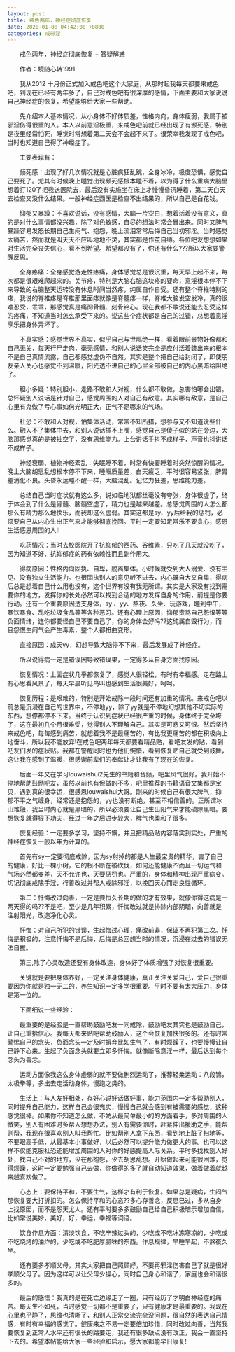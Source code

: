 ```yaml
---
layout: post
title: 戒色两年，神经症彻底恢复
date: 2020-01-08 04:42:00 +0800
categories: 戒邪淫
---
```


　　戒色两年，神经症彻底恢复 + 答疑解惑
　　作者：境随心转1991
　　我从2012 十月份正式加入戒色吧这个大家庭，从那时起我每天都要来戒色吧，到现在已经有两年多了，自己对戒色吧有很深厚的感情，下面主要和大家说说自己神经症的恢复，希望能够给大家一些帮助。
　　先介绍本人基本情况，从小身体不好体质差，性格内向，身体瘦弱，我属于被邪淫伤得很重的人。本人以前意淫极重，来戒色吧前就已经出现了有濒死感，特别是夜里经常怕死，睡觉时常想着第二天会不会起不来了。很荣幸我发现了戒色吧，当时也知道自己得了神经症了。
　　主要表现有：
　　频死感：出现了好几次情况就是心脏疯狂乱跳，全身冰冷，极度恐惧，感觉自己要死了。尤其有时候晚上睡觉出现频死感根本睡不着，以为得了什么重病大脑里想着打120了把我送医院去，最后没有实施坐在床上才慢慢昏沉睡着，第二天白天去检查又没什么结果。一般神经症西医是检查不出结果的，所以自己是白花钱。
　　抑郁又暴躁：不喜欢说话，没有感情，大脑一片空白，想着活着没有意义，真的是对什么事情都没兴趣，除了对色敏感，自尽的想法时常会冒出来。同时又脾气暴躁容易发怒长期自己生闷气、抱怨，晚上流泪常常后悔自己当初邪淫。当时感觉太痛苦，然而就是叫天天不应叫地地不灵，其实都是作茧自缚。各位吧友想想如果对生活完全丧失信心，看不到希望。希望都没有了，你还有什么???所以大家要警醒反思。
　　全身疼痛：全身感觉游走性疼痛，身体感觉总是很沉重，每天早上起不来，每次都是很艰难爬起来的。关节疼，特别是大脑右脑这块疼的要命，意淫根本停不下来导致的右脑整天运转没有休息时间当然疼，纯属自作自受。还有整个脊椎特别的疼，我说的脊椎疼是脊椎那里面疼就像是脊髓疼一样，脊椎大脑发空发冷，真的很难忍受，乖乖，那感觉真是痛彻骨髓、刻骨铭心。现在我都不敢说还能去忍受这样的疼痛，不知道当时怎么承受下来的。说这些个症状都是自己的过错，总想着意淫享乐把身体弄坏了。
　　不真实感：感觉世界不真实，似乎自己与世隔绝一样，看着眼前景物好像都和自己无关，每天行尸走肉，毫无感情，和别人说话笑完全是应付活着装出来的根本不是自己真情流露，自己都感觉虚伪不自然。其实是整个把自己给封闭了，即使朋友亲人关心也感觉不到温暖，阳光透不进自己的心里全部被自己的内心黑暗给阻绝了。
　　胆小多疑：特别胆小，走路不敢和人对视，什么都不敢做，总害怕哪会出错。总怀疑别人说话是针对自己，感觉周围的人对自己有敌意。其实哪有敌意，是自己心里有鬼做了亏心事如何光明正大，正气不足哪来的气场。
　　社恐：不敢和人对视，怕集体活动，常常不知所措，想参与又不知道说些什么。融入不了集体中去，和别人说话插不上嘴，感觉自己是傻子似的站在旁边，大脑那感觉真的是被抽空了，没有思维能力。上台讲话手抖不成样子，声音也抖讲话不成样子。
　　神经衰弱、植物神经紊乱：失眠睡不着，时常有快要睡着时突然惊醒的情况，晚上大脑胡思乱想根本停不下来，睡眠质量差，白天疲乏，平时很容易紧张，脾胃差消化不良。头昏永远睡不醒一样，大脑混乱。记忆力狂差，思维能力差。
　　总结自己当时症状就有这么多，说如临地狱都丝毫没有夸张，身体很虚了，终于体会到了什么是骨髓、脑髓空虚了，精力也是越来越差。总感觉周围的人怎么都那么有精力那么地快乐，而我却这么虚弱。其实这都是sy、yy后给我的惩罚，必须要自己从内心生出正气来才能够彻底挽回。平时一定要知足常乐不要贪心，感恩生活感恩周围的人!!
　　吃药情况：当时去校医院开了抗抑郁的西药、谷维素，只吃了几天就没吃了，因为知道不好，抗抑郁症的药有依赖性而且副作用大。
　　得病原因：性格内向固执、自卑，脱离集体。小时候就受到大人溺爱、没有主见、没有独立生活能力。也很固执别人的意见听不进去，内心既自大又自卑，得病后总是想着自己什么用也没有，这个世界有没有我无所谓。其实是大家没有找到需要你的地方，发挥你的长处必然可以找到合适的地方发挥自身的作用，前提是你要行动。还有一个重要原因透支身体，sy 、yy、熬夜、久坐、玩游戏，睡到中午，暴饮暴食、乱吃垃圾食品等等各种恶习。还有心理上原因，抑郁责骂自己怨恨等等负面情绪，连你都要怪自己不要自己了，你的身体会好吗??这纯属自毁行为，而且怨恨生闷气会产生毒素，整个人都扭曲变形。
　　直接原因：成天yy，幻想导致大脑停不下来，最后发展成了神经症。
　　所以说得病一定是错误因导致错误果，一定得多从自身方面找原因。
　　恢复情况：上面症状几乎都恢复了，感觉人很轻松，有时有幸福感。走在路上有心思看风景了，每天早晨听见鸟叫也感到生活很美好，呵呵。
　　恢复历程：是艰难的，特别是开始戒除一段时间还有加重的情况。来戒色吧以前总是沉浸在自己的世界中，不停地yy，除了yy就是不停地幻想其他不切实际的东西，想停都停不下来。当终于认识到症状已经很严重的时候，身体终于完全垮了，这在最初几个月很难受，觉得别人不理解自己。其实是可悲又可恨。然后坚持来戒色吧，每每感到痛苦，就想着我不是最痛苦的，有比我更痛苦的都在积极向上地奋斗，所以我不能放弃!在戒色吧两年每天都要看精品贴，看吧友发的贴，看到吧友们发的症状贴。我都在警醒同时也为他们惋惜，看到恢复贴自己就受到鼓舞，这让我在感到了温暖，很感谢前辈们的奉献让才让我有了现在的恢复。
　　后面一年又在学习louwaishui2先生的书籍和音频，吧里风气很好。我开始不停地帮助鼓励吧友，虽然以前也有但做的不多，吧里推荐的书籍语音文集都是宝贝，遇到真的很幸运，很感恩louwaishui大哥。刚来的时候自己有很大脾气，抑郁不平之气缠身，经常还是抱怨的，yy也没有断绝，甚至不相信善的。正所谓冰山难融，我当时内心就是黑暗的，所以必须要让自己生出阳气来才能破除黑暗。要想恢复就得狠下功夫，经过一年之后进步较大，脾气也柔和了很多。
　　恢复经验：一定要多学习，坚持不懈，并且把精品贴内容落实到实处，严重的神经症恢复一般以年为计算的。
　　首先有sy一定要彻底戒除，因为sy射掉的都是人生最宝贵的精华，害了自己的健康，好比一棵小树，它的根不断在被砍伐，如何还能健康??而且一切运气和气场必然都变差，天不允许也，天要惩罚也。严重的，身体和精神出现严重病变。切记彻底戒除手淫，行善改过并帮人戒除邪淫，以挽回天心而走良性循环。
　　第二：忏悔改过向善，一定是要恒久长期的做的才有效果，就像你得这病是一两天得的吗??不是吧，至少是几年积累，忏悔改过就是排除内部阴暗，向善就是注射阳光，改造净化心灵。
　　忏悔：对自己所犯的错误，生起悔过心理，痛改前非，保证不再犯第二次。忏悔是积极的，注意忏悔不是后悔，后悔是总回想当时的情况，沉浸在过去的错误无法自拔。
　　第三,除了心灵改造还要有身体改造，身体好了体质增强了对恢复很重要。
　　关键就是要把身体养好，一定关注身体健康，真正关注关爱自己，爱自己很重要因为你就是独一无二的，养生知识一定多学很重要。平时不要有太大压力，身体是第一位的。
　　下面细说一些经验：
　　最重要的是经验是一直帮助鼓励吧友一同戒除，鼓励吧友其实也是鼓励自己，让自己重拾信心。我每天都来贴吧帮助鼓励人，这个会恢复加快很多的。还有时常警惕自己的念头，负面念头一定及时摒弃比如生气了，有时烦躁了，也要慢慢让自己静下心来。生起了负面念头就要立即多忏悔。就像断除意淫一样，最后达到每个念头为善念。
　　运动方面像我这么身体虚弱的就不要做剧烈运动了，推荐轻柔运动：八段锦，太极拳等，多出去走活动身体，慢跑之类的。
　　生活上：与人友好相处，存好心说好话做好事，能力范围内一定多帮助别人，同时提升自己能力，这样自己会很充实，慢慢自己就会感到有被需要的感觉，这种感觉很棒。如果你不知道怎么做，不妨从最简单最小的的方面着手，多对周围的人微笑，别人有困难时多帮人想想办法，别人有需要你时，赶紧伸出援助之手，能帮则帮，我现在很喜欢别人叫我帮忙。比如帮别人拿下东西，看到地上脏了扫地等，不要眼高手低，从最基本小事做好，以后必然可以提升能力做更大的事。也可以这样不仅能克服社恐还能增加周围的人对你的好感提高人际关系。平时多找找别人好处，找自己不对的地方，少在那抱怨，少去胡思乱想。开始做起来可能很困难，觉得烦躁，这时一定要勉强自己去做，你做得的多了就自动知道效果，做着做着就越来越喜欢做了。
　　心态上：要保持平和，不要生气，这样才有利于恢复。如果总是疑病，生闷气那恢复要大打折扣的。怎么保持平和的心态??多心存善念，反思已过，多从自身上找原因，而不是怨天尤人。还有平时要多多鼓励自己给自己积极暗示增加自信，比如常说美妙，美好，好，幸运，幸福等词语。
　　饮食作息方面：清淡饮食，不吃辛辣过头的，少吃或不吃冰冻寒凉的，少吃或不吃烧烤的油炸的，少吃或不吃肥厚腻味的东西。作息规律，早睡早起，不熬夜久坐。
　　还有要多孝顺父母，其实大家把自己照顾好，不要再邪淫伤害自己了就是很好孝顺父母了。因为这样可以让父母少操心，同时自己身心和谐了，家庭也会和谐很多的。
　　最后的感悟：我真的是在死亡边缘走了一圈，只有经历了才明白神经症的痛苦。每天生不如死，当时感觉一切都不是重要了，只有健康才是最重要的。我现在心里也平静了，思维也清晰了，和别人正常交流完全没问题，很自然的表达自己情感，有时有幸福的感觉了。健康来之不易一定要倍加珍惜，同时改过向善，当然我要恢复到正常人水平还有很长的路要走，我还有很多缺点没有改正，我会一直坚持下去的。希望本帖能给大家一些经验和启示，愿大家都能早日康复!